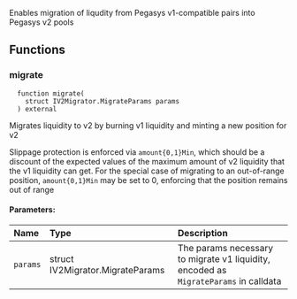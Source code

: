 Enables migration of liqudity from Pegasys v1-compatible pairs into Pegasys v2 pools

## Functions

### migrate

```solidity
  function migrate(
    struct IV2Migrator.MigrateParams params
  ) external
```

Migrates liquidity to v2 by burning v1 liquidity and minting a new position for v2

Slippage protection is enforced via `amount{0,1}Min`, which should be a discount of the expected values of
the maximum amount of v2 liquidity that the v1 liquidity can get. For the special case of migrating to an
out-of-range position, `amount{0,1}Min` may be set to 0, enforcing that the position remains out of range

#### Parameters:

| Name     | Type                             | Description                                                                          |
| :------- | :------------------------------- | :----------------------------------------------------------------------------------- |
| `params` | struct IV2Migrator.MigrateParams | The params necessary to migrate v1 liquidity, encoded as `MigrateParams` in calldata |

